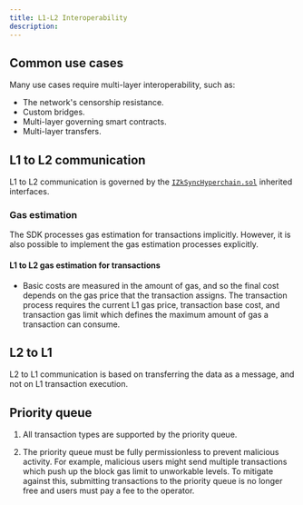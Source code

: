 ```yaml
---
title: L1-L2 Interoperability
description:
---
```


## Common use cases

Many use cases require multi-layer interoperability, such as:

- The network's censorship resistance.
- Custom bridges.
- Multi-layer governing smart contracts.
- Multi-layer transfers.

## L1 to L2 communication

L1 to L2 communication is governed by the
[`IZkSyncHyperchain.sol`](https://github.com/matter-labs/era-contracts/blob/main/l1-contracts/contracts/state-transition/chain-interfaces/IZkSyncHyperchain.sol) inherited interfaces.

### Gas estimation

The SDK processes gas estimation for transactions implicitly. However, it is also possible to implement the gas estimation processes explicitly.

#### L1 to L2 gas estimation for transactions

- Basic costs are measured in the amount of gas, and so the final cost depends on
the gas price that the transaction assigns. The transaction process requires the
current L1 gas price, transaction base cost, and transaction gas limit which defines the maximum amount of gas a transaction can consume.

<!-- TODO: add tutorial reference links here -->

## L2 to L1

L2 to L1 communication is based on transferring the data as a message, and not on L1 transaction execution.

<!-- TODO: add tutorial reference links here -->

## Priority queue

1. All transaction types are supported by the priority queue.

2. The priority queue must be fully permissionless to prevent malicious activity.
For example, malicious users might send multiple transactions which push up the
block gas limit to unworkable levels. To mitigate against this, submitting
transactions to the priority queue is no longer free and users must pay a fee to
the operator.
